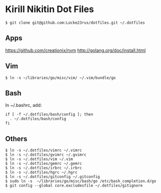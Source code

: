 Kirill Nikitin Dot Files
========================

    $ git clone git@github.com:Locke23rus/dotfiles.git ~/.dotfiles

Apps
----

https://github.com/creationix/nvm
http://golang.org/doc/install.html

Vim
---

    $ ln -s ~/libraries/go/misc/vim/ ~/.vim/bundle/go

Bash
----

In ~/.bashrc, add:

    if [ -f ~/.dotfiles/bash/config ]; then
      . ~/.dotfiles/bash/config
    fi

Others
------

    $ ln -s ~/.dotfiles/vimrc ~/.vimrc
    $ ln -s ~/.dotfiles/gvimrc ~/.gvimrc
    $ ln -s ~/.dotfiles/vim ~/.vim
    $ ln -s ~/.dotfiles/gemrc ~/.gemrc
    $ ln -s ~/.dotfiles/irbrc ~/.irbrc
    $ ln -s ~/.dotfiles/hgrc ~/.hgrc
    $ ln -s ~/.dotfiles/gitconfig ~/.gitconfig
    $ sudo ln -s  ~/libraries/go/misc/bash/go /etc/bash_completion.d/go
    $ git config --global core.excludesfile ~/.dotfiles/gitignore

